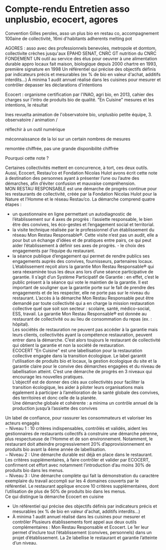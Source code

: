 # Compte-rendu Entretien asso unplusbio, ecocert, agores

Convention
Gilles peroles, asso un plus bio en restau co, accompagnement
100aine de collectivité, 16mi d'habitants
adherents melting pot

AGORES : asso avec des professionnels benevoles, metropole et domtom, collectivite 
crèches jusqu'aux EPAHD
SENAT, CNRC
GT nutrition du CNRC
FONDEMENT UN outil au service des élus pour oeuvrer à une alimentation durable
appro locaux
fait maison, biologique depuis 2000
chartre en 1993, première signature en 1998
Un référentiel qui précise des objectifs définis par indicateurs précis et mesurables (ex % de  bio en valeur d'achat, additifs interdits…) 
À minima 1 audit annuel réalisé dans les cuisines pour mesurer et contrôler 
depasser les déclarations d'intentions


Ecocert : organisme certification par l'INAO, agri bio, en 2013, cahier des charges sur l'intro de produits bio de qualité. "En Cuisine"
mesures et les intentions, le résultat

Ines revuelta animation de l'observatoire bio, unplusbio
petite équipe, 3. observatoire / animation / 


réflechir à un outil numérique 

méconnaissance de la loi sur un certain nombres de mesures

remontée chiffrée, pas une grande disponibilité chiffrée



Pourquoi cette note ?  

Certaines collectivités mettent en concurrence, à tort, ces deux outils. Aussi, Ecocert, Restau’co et  Fondation Nicolas Hulot avons écrit cette note à destination des personnes ayant à présenter l’une ou  l’autre des démarches, afin d’éviter confusion et mauvaise compréhension.  
MON RESTAU RESPONSABLE est une démarche de progrès continue pour les restaurants de  collectivité, créée par la Fondation Nicolas Hulot pour la Nature et l’Homme et le réseau Restau’co.  La démarche comprend quatre étapes :  
- un questionnaire en ligne permettant un autodiagnostic de l’établissement sur 4 axes de  progrès : l’assiette responsable, le bien être des convives, les éco-gestes et l’engagement  social et territorial.  
- la visite technique réalisée par le professionnel d’un établissement du réseau Mon Restau  Responsable®. Cette visite n’est pas un audit, elle a pour but un échange d’idées et de  pratiques entre pairs, ce qui peut aider l’établissement à définir ses axes de progrès.  - le choix des engagements par l’équipe du restaurant. 
- la séance publique d’engagement qui permet de rendre publics ses engagements auprès des  convives, fournisseurs, partenaires locaux.  
L’établissement reçoit alors la garantie Mon Restau Responsable® qui sera réexaminée tous les deux  ans lors d’une séance participative de garantie. Il s’agit d’un Système Participatif de Garantie : en effet,  c’est le public présent à la séance qui vote le maintien de la garantie. Il est important de souligner que  la garantie porte sur le fait de prendre des engagements et de les respecter, elle ne porte pas sur le  niveau du restaurant. 
L’accès à la démarche Mon Restau Responsable peut être demandé par toute collectivité qui a en  charge la mission restauration collective quel que soit son secteur : scolaire, santé, médico-social, ESS,  travail. La garantie Mon Restau Responsable® est donnée au restaurant de collectivité ou au lieu de  consommation du repas (ex. : hôpital).  
Les sociétés de restauration ne peuvent pas accéder à la garantie mais leurs clients, collectivités ayant  la compétence restauration, peuvent entrer dans la démarche. C’est alors toujours le restaurant de  collectivité qui obtient la garantie et non la société de restauration.  
ECOCERT "En Cuisine" est une labellisation pour la restauration collective engagée dans la transition  écologique. Le label garantit l'utilisation de produits bio et locaux, la gestion écologique du site et la  garantie claire pour le convive des démarches engagées et du niveau de labellisation atteint. C’est une  démarche de progrès en 3 niveaux qui encourage les nouvelles pratiques.  
L’objectif est de donner des clés aux collectivités pour faciliter la transition écologique, les aider à  piloter leurs organisations mais également à participer à l’amélioration de la santé globale des  convives, des territoires et donc celle de la planète.  
Une démarche globale et cohérente : a minima un contrôle annuel de la production jusqu’à l’assiette  des convives

Un label de confiance, pour rassurer les consommateurs et valoriser les acteurs engagés  
− Niveau 1 : 10 critères indispensables, contrôlés et validés, aident les gestionnaires de restaurants collectifs à  construire une démarche pérenne, plus respectueuse de l’Homme et de son environnement. Notamment, le  restaurant doit atteindre progressivement 20% d’approvisionnement en produits bio avant la 4ème année de  labellisation.  
− Niveau 2 : Une démarche durable est déjà en place dans le restaurant. Les critères supplémentaires, à faire  contrôler et valider par ECOCERT, confirment cet effort avec notamment l’introduction d’au moins 30% de  produits bio dans les menus.  
− Niveau 3 : Une démarche complète qui fait la démonstration du caractère exemplaire du travail accompli sur  les 4 domaines couverts par le référentiel. Le restaurant applique encore 10 critères supplémentaires, dont  l’utilisation de plus de 50% de produits bio dans les menus.  
Ce qui distingue la démarche Ecocert en cuisine  
- Un référentiel qui précise des objectifs définis par indicateurs précis et mesurables (ex % de  bio en valeur d'achat, additifs interdits…) 
- À minima 1 audit annuel réalisé dans les cuisines pour mesurer et contrôler 
Plusieurs établissements font appel aux deux outils complémentaires : Mon Restau Responsable et  Ecocert. Le 1er leur permet d’inclure tout l’établissement (convives, personnels) dans un projet  d’établissement. La 2e labellise le restaurant et garantie l’atteinte d’un niveau. 
